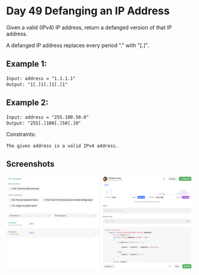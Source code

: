 
# Day 49 Defanging an IP Address

Given a valid (IPv4) IP address, return a defanged version of that IP address.

A defanged IP address replaces every period "." with "[.]".

## Example 1:


````
Input: address = "1.1.1.1"
Output: "1[.]1[.]1[.]1"
````

## Example 2:
````
Input: address = "255.100.50.0"
Output: "255[.]100[.]50[.]0"
````

Constraints:

```
The given address is a valid IPv4 address.
```











## Screenshots

![Solution Screenshot](/ProgramSS/Solution49.png)







